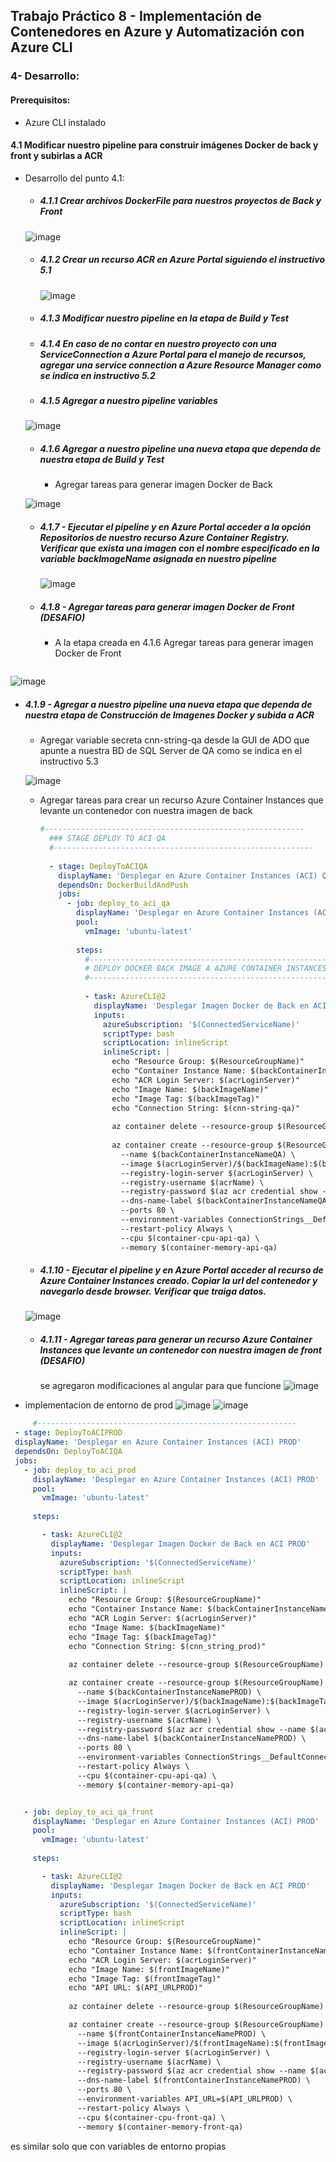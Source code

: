 ## Trabajo Práctico 8 - Implementación de Contenedores en Azure y Automatización con Azure CLI



### 4- Desarrollo:
#### Prerequisitos:
 - Azure CLI instalado 

#### 4.1 Modificar nuestro pipeline para construir imágenes Docker de back y front y subirlas a ACR
- Desarrollo del punto 4.1: 
	- ##### 4.1.1 Crear archivos DockerFile para nuestros proyectos de Back y Front
   	 ![image](https://github.com/user-attachments/assets/9f974b90-8ce0-4c0f-ac1c-decb17c7839a)

   	- ##### 4.1.2 Crear un recurso ACR en Azure Portal siguiendo el instructivo 5.1
   	  ![image](https://github.com/user-attachments/assets/6ec476df-23a1-41c4-a7e2-97e698ba9646)

  	- ##### 4.1.3 Modificar nuestro pipeline en la etapa de Build y Test
   	
  	- ##### 4.1.4 En caso de no contar en nuestro proyecto con una ServiceConnection a Azure Portal para el manejo de recursos, agregar una service connection a Azure Resource Manager como se indica en instructivo 5.2 

  	- ##### 4.1.5 Agregar a nuestro pipeline variables 


	![image](https://github.com/user-attachments/assets/d76a6555-8150-47fc-a2b8-ac8a165b698c)






  	- ##### 4.1.6 Agregar a nuestro pipeline una nueva etapa que dependa de nuestra etapa de Build y Test
  	  - Agregar tareas para generar imagen Docker de Back

	![image](https://github.com/user-attachments/assets/17529aa1-3cda-4515-9dd5-b9b5d8b4acab)

		




  	- ##### 4.1.7 - Ejecutar el pipeline y en Azure Portal acceder a la opción Repositorios de nuestro recurso Azure Container Registry. Verificar que exista una imagen con el nombre especificado en la variable backImageName asignada en nuestro pipeline

		![image](https://github.com/user-attachments/assets/6ffb0d9e-aca9-4a88-9d9d-8f6bdae71c96)


	- ##### 4.1.8 - Agregar tareas para generar imagen Docker de Front (DESAFIO)
  	  - A la etapa creada en 4.1.6 Agregar tareas para generar imagen Docker de Front
	 ```yaml	
  
  
![image](https://github.com/user-attachments/assets/d81614b4-7408-4b05-88f7-9f511eb39bb8)


- ##### 4.1.9 - Agregar a nuestro pipeline una nueva etapa que dependa de nuestra etapa de Construcción de Imagenes Docker y subida a ACR

  - Agregar variable secreta cnn-string-qa desde la GUI de ADO que apunte a nuestra BD de SQL Server de QA como se indica en el instructivo 5.3

  ![image](https://github.com/user-attachments/assets/63381972-b8de-4fcd-b7eb-7511843d48d6)

   - Agregar tareas para crear un recurso Azure Container Instances que levante un contenedor con nuestra imagen de back
  	  ```yaml
  	  #----------------------------------------------------------
		### STAGE DEPLOY TO ACI QA
		#----------------------------------------------------------
		
		- stage: DeployToACIQA
		  displayName: 'Desplegar en Azure Container Instances (ACI) QA'
		  dependsOn: DockerBuildAndPush
		  jobs:
		    - job: deploy_to_aci_qa
		      displayName: 'Desplegar en Azure Container Instances (ACI) QA'
		      pool:
		        vmImage: 'ubuntu-latest'
		
		      steps:
		        #------------------------------------------------------
		        # DEPLOY DOCKER BACK IMAGE A AZURE CONTAINER INSTANCES QA
		        #------------------------------------------------------
		
		        - task: AzureCLI@2
		          displayName: 'Desplegar Imagen Docker de Back en ACI QA'
		          inputs:
		            azureSubscription: '$(ConnectedServiceName)'
		            scriptType: bash
		            scriptLocation: inlineScript
		            inlineScript: |
		              echo "Resource Group: $(ResourceGroupName)"
		              echo "Container Instance Name: $(backContainerInstanceNameQA)"
		              echo "ACR Login Server: $(acrLoginServer)"
		              echo "Image Name: $(backImageName)"
		              echo "Image Tag: $(backImageTag)"
		              echo "Connection String: $(cnn-string-qa)"
		          
		              az container delete --resource-group $(ResourceGroupName) --name $(backContainerInstanceNameQA) --yes
		
		              az container create --resource-group $(ResourceGroupName) \
		                --name $(backContainerInstanceNameQA) \
		                --image $(acrLoginServer)/$(backImageName):$(backImageTag) \
		                --registry-login-server $(acrLoginServer) \
		                --registry-username $(acrName) \
		                --registry-password $(az acr credential show --name $(acrName) --query "passwords[0].value" -o tsv) \
		                --dns-name-label $(backContainerInstanceNameQA) \
		                --ports 80 \
		                --environment-variables ConnectionStrings__DefaultConnection="$(cnn-string-qa)" \
		                --restart-policy Always \
		                --cpu $(container-cpu-api-qa) \
		                --memory $(container-memory-api-qa)
  	  ```
   - ##### 4.1.10 - Ejecutar el pipeline y en Azure Portal acceder al recurso de Azure Container Instances creado. Copiar la url del contenedor y navegarlo desde browser. Verificar que traiga datos.
   ![image](https://github.com/user-attachments/assets/5585611d-4e61-4c80-983f-e93de9c84125)

  - ##### 4.1.11 - Agregar tareas para generar un recurso Azure Container Instances que levante un contenedor con nuestra imagen de front (DESAFIO)
    se agregaron modificaciones al angular para que funcione
  	  ![image](https://github.com/user-attachments/assets/5cf4f9ab-bf9c-414f-bd40-49f52d339126)

- implementacion de entorno de prod
  	![image](https://github.com/user-attachments/assets/81299702-0436-46ee-a226-083792d289b6)
  	![image](https://github.com/user-attachments/assets/38b7d51e-077d-4e8d-b1f7-e453124b843d)


 ```yaml
  	  #----------------------------------------------------------
  - stage: DeployToACIPROD
  displayName: 'Desplegar en Azure Container Instances (ACI) PROD'
  dependsOn: DeployToACIQA
  jobs:
    - job: deploy_to_aci_prod
      displayName: 'Desplegar en Azure Container Instances (ACI) PROD'
      pool:
        vmImage: 'ubuntu-latest'
        
      steps:

        - task: AzureCLI@2
          displayName: 'Desplegar Imagen Docker de Back en ACI PROD'
          inputs:
            azureSubscription: '$(ConnectedServiceName)'
            scriptType: bash
            scriptLocation: inlineScript
            inlineScript: |
              echo "Resource Group: $(ResourceGroupName)"
              echo "Container Instance Name: $(backContainerInstanceNamePROD)"
              echo "ACR Login Server: $(acrLoginServer)"
              echo "Image Name: $(backImageName)"
              echo "Image Tag: $(backImageTag)"
              echo "Connection String: $(cnn_string_prod)"
          
              az container delete --resource-group $(ResourceGroupName) --name $(backContainerInstanceNamePROD) --yes

              az container create --resource-group $(ResourceGroupName) \
                --name $(backContainerInstanceNamePROD) \
                --image $(acrLoginServer)/$(backImageName):$(backImageTag) \
                --registry-login-server $(acrLoginServer) \
                --registry-username $(acrName) \
                --registry-password $(az acr credential show --name $(acrName) --query "passwords[0].value" -o tsv) \
                --dns-name-label $(backContainerInstanceNamePROD) \
                --ports 80 \
                --environment-variables ConnectionStrings__DefaultConnection="$(cnn_string_prod)" \
                --restart-policy Always \
                --cpu $(container-cpu-api-qa) \
                --memory $(container-memory-api-qa)


    - job: deploy_to_aci_qa_front
      displayName: 'Desplegar en Azure Container Instances (ACI) PROD'
      pool:
        vmImage: 'ubuntu-latest'
        
      steps:

        - task: AzureCLI@2
          displayName: 'Desplegar Imagen Docker de Back en ACI PROD'
          inputs:
            azureSubscription: '$(ConnectedServiceName)'
            scriptType: bash
            scriptLocation: inlineScript
            inlineScript: |
              echo "Resource Group: $(ResourceGroupName)"
              echo "Container Instance Name: $(frontContainerInstanceNamePROD)"
              echo "ACR Login Server: $(acrLoginServer)"
              echo "Image Name: $(frontImageName)"
              echo "Image Tag: $(frontImageTag)"
              echo "API URL: $(API_URLPROD)"
          
              az container delete --resource-group $(ResourceGroupName) --name $(frontContainerInstanceNamePROD) --yes

              az container create --resource-group $(ResourceGroupName) \
                --name $(frontContainerInstanceNamePROD) \
                --image $(acrLoginServer)/$(frontImageName):$(frontImageTag) \
                --registry-login-server $(acrLoginServer) \
                --registry-username $(acrName) \
                --registry-password $(az acr credential show --name $(acrName) --query "passwords[0].value" -o tsv) \
                --dns-name-label $(frontContainerInstanceNamePROD) \
                --ports 80 \
                --environment-variables API_URL=$(API_URLPROD) \
                --restart-policy Always \
                --cpu $(container-cpu-front-qa) \
                --memory $(container-memory-front-qa)
 ```
es similar solo que con variables de entorno propias

